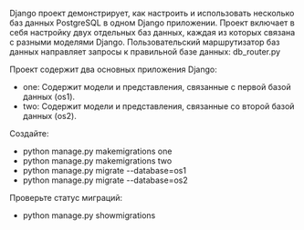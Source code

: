 Django проект демонстрирует, как настроить и использовать несколько баз данных PostgreSQL в одном Django приложении. 
Проект включает в себя настройку двух отдельных баз данных, каждая из которых связана с разными моделями Django.
Пользовательский маршрутизатор баз данных направляет запросы к правильной базе данных: db_router.py


Проект содержит два основных приложения Django:
- one: Содержит модели и представления, связанные с первой базой данных (os1).
- two: Содержит модели и представления, связанные со второй базой данных (os2).


Создайте:
- python manage.py makemigrations one
- python manage.py makemigrations two
- python manage.py migrate --database=os1
- python manage.py migrate --database=os2

Проверьте статус миграций:
- python manage.py showmigrations